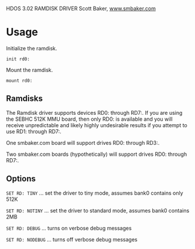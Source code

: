 HDOS 3.02 RAMDISK DRIVER
Scott Baker, www.smbaker.com

# Usage

Initialize the ramdisk.

```HDOS
init rd0:
```

Mount the ramdisk.

```HDOS
mount rd0:
```

## Ramdisks

The Ramdisk driver supports devices RD0: through RD7:. If you are using the SEBHC 512K
MMU board, then only RD0: is available and you will receive unpredictable and likely highly
undesirable results if you attempt to use RD1: through RD7:.

One smbaker.com board will support drives RD0: through RD3:.

Two smbaker.com boards (hypothetically) will support drives RD0: through RD7:.

## Options

`SET RD: TINY` ... set the driver to tiny mode, assumes bank0 contains only 512K

`SET RD: NOTINY` ... set the driver to standard mode, assumes bank0 contains 2MB

`SET RD: DEBUG` ... turns on verbose debug messages

`SET RD: NODEBUG` ... turns off verbose debug messages